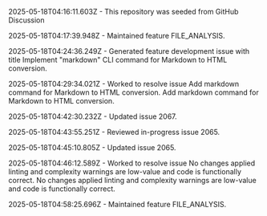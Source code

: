 2025-05-18T04:16:11.603Z - This repository was seeded from GitHub Discussion 

2025-05-18T04:17:39.948Z - Maintained feature FILE_ANALYSIS.

2025-05-18T04:24:36.249Z - Generated feature development issue with title Implement "markdown" CLI command for Markdown to HTML conversion.

2025-05-18T04:29:34.021Z - Worked to resolve issue Add markdown command for Markdown to HTML conversion. Add markdown command for Markdown to HTML conversion.

2025-05-18T04:42:30.232Z - Updated issue 2067.

2025-05-18T04:43:55.251Z - Reviewed in-progress issue 2065.

2025-05-18T04:45:10.805Z - Updated issue 2065.

2025-05-18T04:46:12.589Z - Worked to resolve issue No changes applied linting and complexity warnings are low-value and code is functionally correct. No changes applied linting and complexity warnings are low-value and code is functionally correct.

2025-05-18T04:58:25.696Z - Maintained feature FILE_ANALYSIS.

